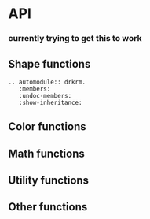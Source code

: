 # API

###  currently trying to get this to work

## Shape functions

```eval_rst
.. automodule:: drkrm.
   :members:
   :undoc-members:
   :show-inheritance:
```
## Color functions

## Math functions

## Utility functions

## Other functions
